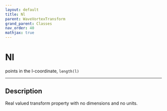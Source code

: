 ```yaml
---
layout: default
title: Nl
parent: WaveVortexTransform
grand_parent: Classes
nav_order: 40
mathjax: true
---
```


#  Nl

points in the l-coordinate, `length(l)`


---

## Description
Real valued transform property with no dimensions and no units.

